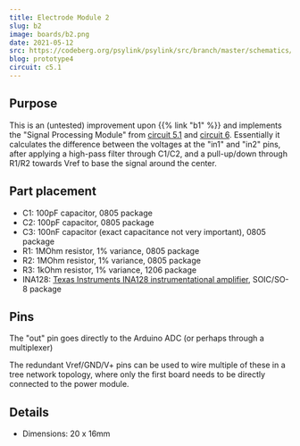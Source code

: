 ```yaml
---
title: Electrode Module 2
slug: b2
image: boards/b2.png
date: 2021-05-12
src: https://codeberg.org/psylink/psylink/src/branch/master/schematics/circuit6.kicad_pcb
blog: prototype4
circuit: c5.1
---
```


## Purpose

This is an (untested) improvement upon {{% link "b1" %}} and implements the
"Signal Processing Module" from [circuit 5.1](/c5.1) and [circuit 6](c6).
Essentially it calculates the difference between the voltages at the "in1" and
"in2" pins, after applying a high-pass filter through C1/C2, and a pull-up/down
through R1/R2 towards Vref to base the signal around the
center.

## Part placement

- C1: 100pF capacitor, 0805 package
- C2: 100pF capacitor, 0805 package
- C3: 100nF capacitor (exact capacitance not very important), 0805 package
- R1: 1MOhm resistor, 1% variance, 0805 package
- R2: 1MOhm resistor, 1% variance, 0805 package
- R3: 1kOhm resistor, 1% variance, 1206 package
- INA128: [Texas Instruments INA128 instrumentational amplifier](https://www.ti.com/product/INA128), SOIC/SO-8 package

## Pins

The "out" pin goes directly to the Arduino ADC (or perhaps through a
multiplexer)

The redundant Vref/GND/V+ pins can be used to wire multiple of these in a tree
network topology, where only the first board needs to be directly connected to
the power module.

## Details

- Dimensions: 20 x 16mm
